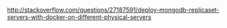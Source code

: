 http://stackoverflow.com/questions/27187591/deploy-mongodb-replicaset-servers-with-docker-on-different-physical-servers